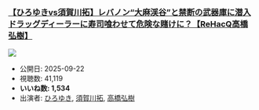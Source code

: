 ### [【ひろゆきvs須賀川拓】レバノン“大麻渓谷”と禁断の武器庫に潜入 ドラッグディーラーに寿司喰わせて危険な賭けに？【ReHacQ高橋弘樹】](https://www.youtube.com/watch?v=fippR3SUdgE)
[![](https://img.youtube.com/vi/fippR3SUdgE/sddefault.jpg)](https://www.youtube.com/watch?v=fippR3SUdgE)
-   公開日: 2025-09-22
-   視聴数: 41,119
-   **いいね数: 1,534**
-   出演者: [ひろゆき](/rehacq_fan/people/ひろゆき "wikilink"), [須賀川拓](/rehacq_fan/people/須賀川拓 "wikilink"), [高橋弘樹](/rehacq_fan/people/高橋弘樹 "wikilink")
